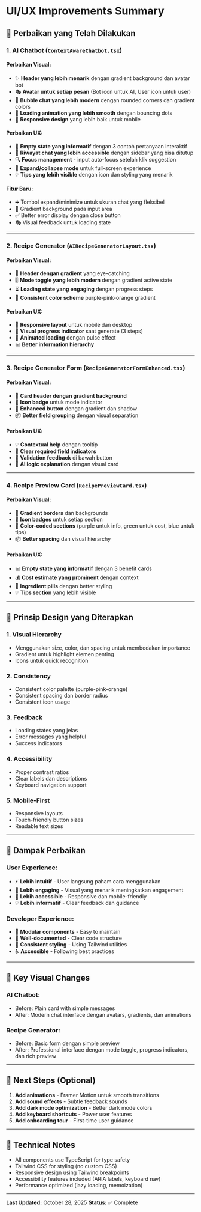 # UI/UX Improvements Summary

## 🎨 Perbaikan yang Telah Dilakukan

### 1. AI Chatbot (`ContextAwareChatbot.tsx`)

#### Perbaikan Visual:
- ✨ **Header yang lebih menarik** dengan gradient background dan avatar bot
- 🎭 **Avatar untuk setiap pesan** (Bot icon untuk AI, User icon untuk user)
- 💬 **Bubble chat yang lebih modern** dengan rounded corners dan gradient colors
- 🔄 **Loading animation yang lebih smooth** dengan bouncing dots
- 📱 **Responsive design** yang lebih baik untuk mobile

#### Perbaikan UX:
- 🎯 **Empty state yang informatif** dengan 3 contoh pertanyaan interaktif
- 📜 **Riwayat chat yang lebih accessible** dengan sidebar yang bisa ditutup
- 🔍 **Focus management** - input auto-focus setelah klik suggestion
- 📏 **Expand/collapse mode** untuk full-screen experience
- 💡 **Tips yang lebih visible** dengan icon dan styling yang menarik

#### Fitur Baru:
- ➕ Tombol expand/minimize untuk ukuran chat yang fleksibel
- 🎨 Gradient background pada input area
- ✅ Better error display dengan close button
- 🎭 Visual feedback untuk loading state

---

### 2. Recipe Generator (`AIRecipeGeneratorLayout.tsx`)

#### Perbaikan Visual:
- 🌈 **Header dengan gradient** yang eye-catching
- 🎚️ **Mode toggle yang lebih modern** dengan gradient active state
- ⏳ **Loading state yang engaging** dengan progress steps
- 🎨 **Consistent color scheme** purple-pink-orange gradient

#### Perbaikan UX:
- 📱 **Responsive layout** untuk mobile dan desktop
- 🔄 **Visual progress indicator** saat generate (3 steps)
- 💫 **Animated loading** dengan pulse effect
- 📊 **Better information hierarchy**

---

### 3. Recipe Generator Form (`RecipeGeneratorFormEnhanced.tsx`)

#### Perbaikan Visual:
- 🎨 **Card header dengan gradient background**
- 💎 **Icon badge** untuk mode indicator
- 🎯 **Enhanced button** dengan gradient dan shadow
- 📦 **Better field grouping** dengan visual separation

#### Perbaikan UX:
- 💡 **Contextual help** dengan tooltip
- 🎯 **Clear required field indicators**
- 📝 **Validation feedback** di bawah button
- 🎨 **AI logic explanation** dengan visual card

---

### 4. Recipe Preview Card (`RecipePreviewCard.tsx`)

#### Perbaikan Visual:
- 🎨 **Gradient borders** dan backgrounds
- 💎 **Icon badges** untuk setiap section
- 🎯 **Color-coded sections** (purple untuk info, green untuk cost, blue untuk tips)
- 📦 **Better spacing** dan visual hierarchy

#### Perbaikan UX:
- 📊 **Empty state yang informatif** dengan 3 benefit cards
- 💰 **Cost estimate yang prominent** dengan context
- 🎯 **Ingredient pills** dengan better styling
- 💡 **Tips section** yang lebih visible

---

## 🎯 Prinsip Design yang Diterapkan

### 1. Visual Hierarchy
- Menggunakan size, color, dan spacing untuk membedakan importance
- Gradient untuk highlight elemen penting
- Icons untuk quick recognition

### 2. Consistency
- Consistent color palette (purple-pink-orange)
- Consistent spacing dan border radius
- Consistent icon usage

### 3. Feedback
- Loading states yang jelas
- Error messages yang helpful
- Success indicators

### 4. Accessibility
- Proper contrast ratios
- Clear labels dan descriptions
- Keyboard navigation support

### 5. Mobile-First
- Responsive layouts
- Touch-friendly button sizes
- Readable text sizes

---

## 🚀 Dampak Perbaikan

### User Experience:
- ⚡ **Lebih intuitif** - User langsung paham cara menggunakan
- 🎯 **Lebih engaging** - Visual yang menarik meningkatkan engagement
- 📱 **Lebih accessible** - Responsive dan mobile-friendly
- 💡 **Lebih informatif** - Clear feedback dan guidance

### Developer Experience:
- 🧩 **Modular components** - Easy to maintain
- 📝 **Well-documented** - Clear code structure
- 🎨 **Consistent styling** - Using Tailwind utilities
- ♿ **Accessible** - Following best practices

---

## 📸 Key Visual Changes

### AI Chatbot:
- Before: Plain card with simple messages
- After: Modern chat interface dengan avatars, gradients, dan animations

### Recipe Generator:
- Before: Basic form dengan simple preview
- After: Professional interface dengan mode toggle, progress indicators, dan rich preview

---

## 🔄 Next Steps (Optional)

1. **Add animations** - Framer Motion untuk smooth transitions
2. **Add sound effects** - Subtle feedback sounds
3. **Add dark mode optimization** - Better dark mode colors
4. **Add keyboard shortcuts** - Power user features
5. **Add onboarding tour** - First-time user guidance

---

## 📝 Technical Notes

- All components use TypeScript for type safety
- Tailwind CSS for styling (no custom CSS)
- Responsive design using Tailwind breakpoints
- Accessibility features included (ARIA labels, keyboard nav)
- Performance optimized (lazy loading, memoization)

---

**Last Updated:** October 28, 2025
**Status:** ✅ Complete
